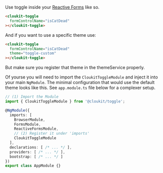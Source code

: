<!-- !!! will be dynamically included into cloukit.github.io component doc !!! -->
<!-- !!! DO NOT USE UNECESSARY MARRKUP THAT BREAKS THE CORPORATE DESIGN !!! -->

Use toggle inside your [Reactive Forms](https://angular.io/guide/reactive-forms) like so.

```html
<cloukit-toggle
  formControlName="isCatDead"
></cloukit-toggle>
```

And if you want to use a specific theme use:

```html
<cloukit-toggle
  formControlName="isCatDead"
  theme="toggle-custom"
></cloukit-toggle>
```

But make sure you register that theme in the themeService properly.


Of yourse you will need to import the `CloukitToggleModule` and inject it into your main `NgModule`.
The minimal configuration that would use the default theme looks like this. See `app.module.ts` file below for
a complexer setup.

```typescript
// (1) Import the Module
import { CloukitToggleModule } from '@cloukit/toggle';

@NgModule({
  imports: [
    BrowserModule,
    FormsModule,
    ReactiveFormsModule,
    // (2) Register it under 'imports'
    CloukitToggleModule
  ],
  declarations: [ /* ... */ ],
  providers: [ /* ... */ ],
  bootstrap: [ /* ... */ ]
})
export class AppModule {}
```
